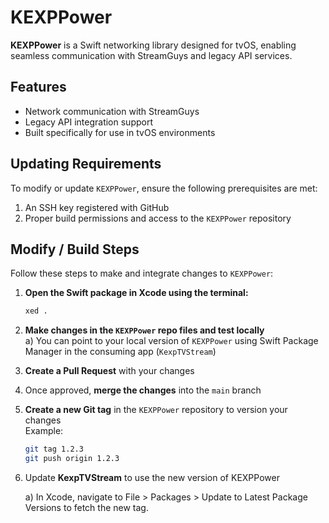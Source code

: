 # KEXPPower

**KEXPPower** is a Swift networking library designed for tvOS, enabling seamless communication with StreamGuys and legacy API services.

## Features

- Network communication with StreamGuys
- Legacy API integration support
- Built specifically for use in tvOS environments

## Updating Requirements

To modify or update `KEXPPower`, ensure the following prerequisites are met:

1. An SSH key registered with GitHub  
2. Proper build permissions and access to the `KEXPPower` repository

## Modify / Build Steps

Follow these steps to make and integrate changes to `KEXPPower`:

1. **Open the Swift package in Xcode using the terminal:**
   ```bash
   xed .

2. **Make changes in the `KEXPPower` repo files and test locally**  
   a) You can point to your local version of `KEXPPower` using Swift Package Manager in the consuming app (`KexpTVStream`)
   
3. **Create a Pull Request** with your changes

4. Once approved, **merge the changes** into the `main` branch

5. **Create a new Git tag** in the `KEXPPower` repository to version your changes  
   Example:  
   ```bash
   git tag 1.2.3  
   git push origin 1.2.3

6. Update **KexpTVStream** to use the new version of KEXPPower

    a) In Xcode, navigate to File > Packages > Update to Latest Package Versions to fetch the new tag.
